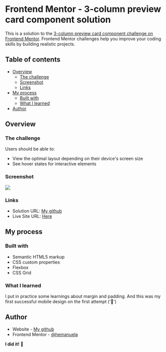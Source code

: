 # Frontend Mentor - 3-column preview card component solution

This is a solution to the [3-column preview card component challenge on Frontend Mentor](https://www.frontendmentor.io/challenges/3column-preview-card-component-pH92eAR2-). Frontend Mentor challenges help you improve your coding skills by building realistic projects. 

## Table of contents

- [Overview](#overview)
  - [The challenge](#the-challenge)
  - [Screenshot](#screenshot)
  - [Links](#links)
- [My process](#my-process)
  - [Built with](#built-with)
  - [What I learned](#what-i-learned)
- [Author](#author)


## Overview

### The challenge

Users should be able to:

- View the optimal layout depending on their device's screen size
- See hover states for interactive elements

### Screenshot

![](./screenshot.jpg)



### Links

- Solution URL: [My github](https://github.com/hemanuela/3-column-preview-card-component-main)
- Live Site URL: [Here](https://hemanuela.github.io/3-column-preview-card-component-main/)

## My process

### Built with

- Semantic HTML5 markup
- CSS custom properties
- Flexbox
- CSS Grid


### What I learned

I put in practice some learnings about margin and padding.
And this was my first successful mobile design on the first attempt
('🎉')


## Author

- Website - [My github](https://github.com/hemanuela)
- Frontend Mentor - [@hemanuela](https://www.frontendmentor.io/profile/hemanuela)


**I did it!** 🚀
